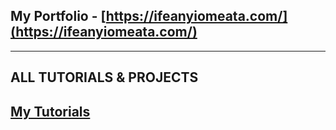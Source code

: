 ## My Portfolio - [https://ifeanyiomeata.com/](https://ifeanyiomeata.com/)

---

## ALL TUTORIALS & PROJECTS

## [My Tutorials](https://github.com/omeatai/src-AI-Software/tree/main/)
